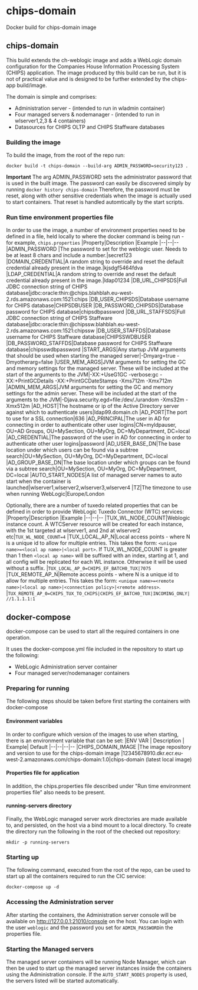 # chips-domain
Docker build for chips-domain image


## chips-domain
This build extends the ch-weblogic image and adds a WebLogic domain configuration for the Companies House Information Processing System (CHIPS) application.  The image produced by this build can be run, but it is not of practical value and is designed to be further extended by the chips-app build/image.

The domain is simple and comprises:
 - Administration server - (intended to run in wladmin container)
 - Four managed servers & nodemanager - (intended to run in wlserver1,2,3 & 4 containers)
 - Datasources for CHIPS OLTP and CHIPS Staffware databases

### Building the image
To build the image, from the root of the repo run:

    docker build -t chips-domain --build-arg ADMIN_PASSWORD=security123 .

**Important** The arg ADMIN_PASSWORD sets the administrator password that is used in the built image.  The password can easily be discovered simply by running `docker history chips-domain` Therefore, the password must be reset, along with other sensitive credentials when the image is actually used to start containers. That reset is handled automtically by the start scripts.

### Run time environment properties file
In order to use the image, a number of environment properties need to be defined in a file, held locally to where the docker command is being run - for example, `chips.properties` 
|Property|Description  |Example
|--|--|--
|ADMIN_PASSWORD |The password to set for the weblogic user.  Needs to be at least 8 chars and include a number.|secret123
|DOMAIN_CREDENTIAL|A random string to override and reset the default credential already present in the image.|kjsdgf5464fdva
|LDAP_CREDENTIAL|A random string to override and reset the default credential already present in the image.|ldap01234
|DB_URL_CHIPSDS|Full JDBC connection string of CHIPS database|jdbc:oracle:thin:@chips.blahblah.eu-west-2.rds.amazonaws.com:1521:chips
|DB_USER_CHIPSDS|Database username for CHIPS database|CHIPSDBUSER
|DB_PASSWORD_CHIPSDS|Database password for CHIPS database|chipsdbpassword
|DB_URL_STAFFSDS|Full JDBC connection string of CHIPS Staffware database|jdbc:oracle:thin:@chipssw.blahblah.eu-west-2.rds.amazonaws.com:1521:chipssw
|DB_USER_STAFFDS|Database username for CHIPS Staffware database|CHIPSSWDBUSER
|DB_PASSWORD_STAFFDS|Database password for CHIPS Staffware database|chipsswdbpassword
|START_ARGS|Any startup JVM arguments that should be used when starting the managed server|-Dmyarg=true -Dmyotherarg=false
|USER_MEM_ARGS|JVM arguments for setting the GC and memory settings for the managed server.  These will be included at the start of the arguments to the JVM|-XX:+UseG1GC -verbose:gc -XX:+PrintGCDetails -XX:+PrintGCDateStamps -Xms712m -Xmx712m
|ADMIN_MEM_ARGS|JVM arguments for setting the GC and memory settings for the admin server.  These will be included at the start of the arguments to the JVM|-Djava.security.egd=file:/dev/./urandom -Xms32m -Xmx512m
|AD_HOST|The hostname or ip of the Active Directory server against which to authenticate users|ldap99.domain.ch
|AD_PORT|The port to use for a SSL connection|636
|AD_PRINCIPAL|The user in AD for connecting in order to authenticate other user logins|CN=myldpauser, OU=AD Groups, OU=MySection, OU=MyOrg, DC=MyDepartment, DC=local
|AD_CREDENTIAL|The password of the user in AD for connecting in order to authenticate other user logins|password
|AD_USER_BASE_DN|The base location under which users can be found via a subtree search|OU=MySection, OU=MyOrg, DC=MyDepartment, DC=local
|AD_GROUP_BASE_DN|The base location under which groups can be found via a subtree search|OU=MySection, OU=MyOrg, DC=MyDepartment, DC=local
|AUTO_START_NODES|A list of managed server names to auto start when the container is launched|wlserver1,wlserver2,wlserver3,wlserver4
|TZ|The timezone to use when running WebLogic|Europe/London

Optionally, there are a number of tuxedo related properties that can be defined in order to provide WebLogic Tuxedo Connector (WTC) services:
|Property|Description  |Example
|--|--|--
|TUX_WL_NODE_COUNT|Weblogic instance count. A WTCServer resource will be created for each instance, with the 1st targeted at wlserver1, and 2nd at wlserver2 etc|`TUX_WL_NODE_COUNT=4`
|TUX_LOCAL_AP_N|Local access points - where N is a unique id to allow for multiple entries. This takes the form: `<unique name>=<local ap name>|<local port>`. If TUX_WL_NODE_COUNT is greater than 1 then `<local ap name>` will be suffixed with an index, starting at 1, and all config will be replicated for each WL instance. Otherwise it will be used without a suffix. |`TUX_LOCAL_AP_0=CHIPS_EF_BATCH0_TUX|7075`
|TUX_REMOTE_AP_N|Remote access points - where N is a unique id to allow for multiple entries. This takes the form: `<unique name>=<remote name>|<local ap name>|<connection policy>|<remote address>`. |`TUX_REMOTE_AP_0=CHIPS_TUX_TO_CHIPS|CHIPS_EF_BATCH0_TUX|INCOMING_ONLY|//1.1.1.1:1`


## docker-compose
docker-compose can be used to start all the required containers in one operation.

It uses the docker-compose.yml file included in the repository to start up the following:
- WebLogic Administration server container
- Four managed server/nodemanager containers

### Preparing for running

The following steps should be taken before first starting the containers with docker-compose

#### Environment variables
In order to configure which version of the images to use when starting, there is an environment variable that can be set:
|ENV VAR  | Description | Example| Default
|--|--|--|--
|CHIPS_DOMAIN_IMAGE  |The image repository and version to use for the chips-domain image  |12345678910.dkr.ecr.eu-west-2.amazonaws.com/chips-domain:1.0|chips-domain (latest local image)

#### Properties file for application
In addition, the chips.properties file described under "Run time environment properties file" also needs to be present.

#### running-servers directory
Finally, the WebLogic managed server work directories are made available to, and persisted, on the host via a bind mount to a local directory.  To create the directory run the following in the root of the checked out repository:

    mkdir -p running-servers

### Starting up
The following command, executed from the root of the repo,  can be used to start up all the containers required to run the CIC service:

    docker-compose up -d


### Accessing the Administration server
After starting the containers, the Administration server console will be available on http://127.0.0.1:21010/console on the host.  You can login with the user `weblogic` and the password you set for `ADMIN_PASSWORD`in the properties file.

### Starting the Managed servers 
The managed server containers will be running Node Manager, which can then be used to start up the managed server instances inside the containers using the Administration console.  If the `AUTO_START_NODES` property is used, the servers listed will be started automatically.
